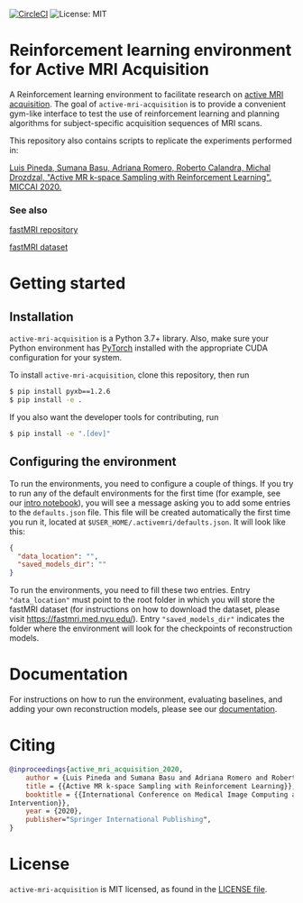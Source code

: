   
  [![CircleCI](https://circleci.com/gh/facebookresearch/active-mri-acquisition/tree/master.svg?style=svg&circle-token=23a90ca66ff4c99cc0333b1f3ab46298bc5f3ec5)](https://circleci.com/gh/facebookresearch/active-mri-acquisition/tree/master) ![License: MIT](https://img.shields.io/badge/License-MIT-green.svg)



# Reinforcement learning environment for Active MRI Acquisition

A Reinforcement learning environment to facilitate research on 
[active MRI acquisition](https://openaccess.thecvf.com/content_CVPR_2019/papers/Zhang_Reducing_Uncertainty_in_Undersampled_MRI_Reconstruction_With_Active_Acquisition_CVPR_2019_paper.pdf). 
The goal of `active-mri-acquisition` is to provide a convenient gym-like interface to test
the use of reinforcement learning and planning algorithms for subject-specific acquisition 
sequences of MRI scans. 

This repository also contains scripts to replicate the experiments performed in:

 
[Luis Pineda, Sumana Basu, Adriana Romero, Roberto Calandra, Michal Drozdzal, 
"Active MR k-space Sampling with Reinforcement Learning". MICCAI 2020.](https://arxiv.org/pdf/2007.10469.pdf)

### See also

[fastMRI repository](https://github.com/facebookresearch/fastMRI)

[fastMRI dataset](http://fastmri.med.nyu.edu/)

# Getting started

## Installation
`active-mri-acquisition` is a Python 3.7+ library. Also, make sure your Python environment 
has [PyTorch](https://pytorch.org/) installed with the appropriate CUDA configuration for your system. 

To install `active-mri-acquisition`, clone this repository, then run

```bash
$ pip install pyxb==1.2.6
$ pip install -e .
```

If you also want the developer tools for contributing, run

```bash
$ pip install -e ".[dev]"
``` 

## Configuring the environment
To run the environments, you need to configure a couple of things. If you try to run any of the
default environments for the first time (for example, see our [intro notebook](https://github.com/facebookresearch/active-mri-acquisition/blob/master/notebooks/miccai_example.ipynb)), 
you will see a message asking you to add some entries to the `defaults.json` file. This file will
be created automatically the first time you run it, located at `$USER_HOME/.activemri/defaults.json`.
It will look like this:
```json
{
  "data_location": "",
  "saved_models_dir": ""
}
```
To run the environments, you need to fill these two entries. Entry `"data_location"` must point to 
the root folder in which you will store the fastMRI dataset (for instructions on how to download 
the dataset, please visit https://fastmri.med.nyu.edu/). Entry `"saved_models_dir"` indicates the 
folder where the environment will look for the checkpoints of reconstruction models.

# Documentation
For instructions on how to run the environment, evaluating baselines, and adding your own 
reconstruction models, please see our [documentation](broken_link_to_docs).

# Citing
```bibtex
@inproceedings{active_mri_acquisition_2020,
    author = {Luis Pineda and Sumana Basu and Adriana Romero and Roberto Calandra and Michal Drozdzal},
    title = {{Active MR k-space Sampling with Reinforcement Learning}},
    booktitle = {{International Conference on Medical Image Computing and Computer-Assisted
Intervention}},
    year = {2020},
    publisher="Springer International Publishing",
}
```

# License

`active-mri-acquisition` is MIT licensed, as found in the 
[LICENSE file](https://github.com/facebookresearch/active-mri-acquisition/blob/master/LICENSE).
